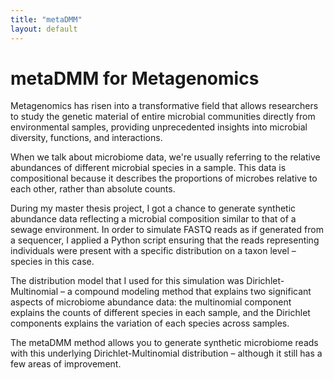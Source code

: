 ```yaml
---
title: "metaDMM"
layout: default
---
```


# metaDMM for Metagenomics
Metagenomics has risen into a transformative field that allows researchers to study the genetic material of entire microbial communities directly from environmental samples, providing unprecedented insights into microbial diversity, functions, and interactions.

When we talk about microbiome data, we're usually referring to the relative abundances of different microbial species in a sample. This data is compositional because it describes the proportions of microbes relative to each other, rather than absolute counts.

During my master thesis project, I got a chance to generate synthetic abundance data reflecting a microbial composition similar to that of a sewage environment. In order to simulate FASTQ reads as if generated from a sequencer, I applied a Python script ensuring that the reads representing individuals were present with a specific distribution on a taxon level – species in this case.

The distribution model that I used for this simulation was Dirichlet-Multinomial – a compound modeling method that explains two significant aspects of microbiome abundance data: the multinomial component explains the counts of different species in each sample, and the Dirichlet components explains the variation of each species across samples.

The metaDMM method allows you to generate synthetic microbiome reads with this underlying Dirichlet-Multinomial distribution – although it still has a few areas of improvement.


<script src="https://utteranc.es/client.js"
        repo="aswatib/RandomVariable"
        issue-term="pathname"
        theme="github-light"
        crossorigin="anonymous"
        async>
</script>

